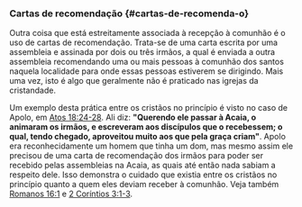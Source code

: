### Cartas de recomendação {#cartas-de-recomenda-o}

Outra coisa que está estreitamente associada à recepção à comunhão é o uso de cartas de recomendação. Trata-se de uma carta escrita por uma assembleia e assinada por dois ou três irmãos, a qual é enviada a outra assembleia recomendando uma ou mais pessoas à comunhão dos santos naquela localidade para onde essas pessoas estiverem se dirigindo. Mais uma vez, isto é algo que geralmente não é praticado nas igrejas da cristandade.

Um exemplo desta prática entre os cristãos no princípio é visto no caso de Apolo, em [Atos 18:24-28](http://bibliaonline.com.br/acf/atos/18/24-28). Ali diz: **&quot;Querendo ele passar à Acaia, o animaram os irmãos, e escreveram aos discípulos que o recebessem; o qual, tendo chegado, aproveitou muito aos que pela graça criam&quot;**. Apolo era reconhecidamente um homem que tinha um dom, mas mesmo assim ele precisou de uma carta de recomendação dos irmãos para poder ser recebido pelas assembleias na Acaia, as quais até então nada sabiam a respeito dele. Isso demonstra o cuidado que existia entre os cristãos no princípio quanto a quem eles deviam receber à comunhão. Veja também [Romanos 16:1](http://bibliaonline.com.br/acf/rm/16/1) e [2 Coríntios 3:1-3](http://bibliaonline.com.br/acf/2co/3/-1-3).